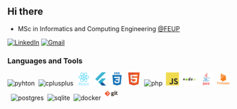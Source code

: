 ## Hi there 

- MSc in Informatics and Computing Engineering [@FEUP](https://sigarra.up.pt/feup/en/WEB_PAGE.INICIAL)


[![LinkedIn](https://img.shields.io/badge/LinkedIn-%230077B5.svg?logo=linkedin&logoColor=white)](https://linkedin.com/in/bruna-marques20) 
[![Gmail](https://img.shields.io/badge/Gmail-D14836?style=flat&logo=gmail&logoColor=white)](mailto:brunabrasilmarques@gmail.com) 

### Languages and Tools

<div>
  <img src="https://cdn.jsdelivr.net/gh/devicons/devicon/icons/python/python-original-wordmark.svg" title="pyhton" alt="pyhton" width="30" height="30"/>&nbsp;
  <img src="https://cdn.jsdelivr.net/gh/devicons/devicon/icons/cplusplus/cplusplus-original.svg" title="cplusplus" alt="cplusplus" width="30" height="30"/>&nbsp;         
  <img src="https://github.com/devicons/devicon/blob/master/icons/react/react-original-wordmark.svg" title="React" alt="React" width="30" height="30"/>&nbsp;
  <img src="https://github.com/devicons/devicon/blob/master/icons/flutter/flutter-original.svg" title="Flutter" alt="Flutter" width="30" height="30"/>&nbsp;
  <img src="https://github.com/devicons/devicon/blob/master/icons/css3/css3-plain-wordmark.svg"  title="CSS3" alt="CSS" width="30" height="30"/>&nbsp;
  <img src="https://github.com/devicons/devicon/blob/master/icons/html5/html5-original.svg" title="HTML5" alt="HTML" width="30" height="30"/>&nbsp
  <img src="https://cdn.jsdelivr.net/gh/devicons/devicon/icons/php/php-original.svg" title="php" alt="php" width="30" height="30"/>&nbsp        
  <img src="https://github.com/devicons/devicon/blob/master/icons/javascript/javascript-original.svg" title="JavaScript" alt="JavaScript" width="30" height="30"/>&nbsp;
  <img src="https://github.com/devicons/devicon/blob/master/icons/nodejs/nodejs-original-wordmark.svg" title="NodeJS" alt="NodeJS" width="30" height="30"/>&nbsp;
  <img src="https://github.com/devicons/devicon/blob/master/icons/java/java-original-wordmark.svg" title="Java" alt="Java" width="30" height="30"/>&nbsp;
  <img src="https://github.com/devicons/devicon/blob/master/icons/firebase/firebase-plain-wordmark.svg" title="Firebase" alt="Firebase" width="30" height="30"/>&nbsp;
  <img src="https://cdn.jsdelivr.net/gh/devicons/devicon/icons/postgresql/postgresql-original.svg" title="postgres" alt="postgres" width="30" height="30"/>&nbsp; 
  <img src="https://cdn.jsdelivr.net/gh/devicons/devicon/icons/sqlite/sqlite-original-wordmark.svg" title="sqlite" alt="sqlite" width="35" height="35"/>&nbsp;
  <img src="https://cdn.jsdelivr.net/gh/devicons/devicon/icons/docker/docker-plain-wordmark.svg" title="docker" alt="docker" width="30" height="30"/>&nbsp;          
  <img src="https://github.com/devicons/devicon/blob/master/icons/git/git-original-wordmark.svg" title="Git" **alt="Git" width="30" height="30"/>
</div>
